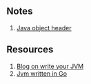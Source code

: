 ## Notes
1. [Java object header](JavaObjectHeader)

## Resources
1. [Blog on write your JVM](https://zserge.com/posts/jvm/)
2. [Jvm written in Go](https://github.com/zxh0/jvm.go)
